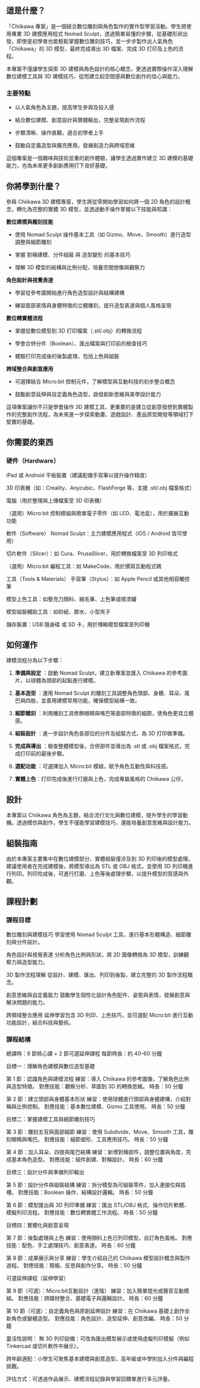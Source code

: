## 這是什麼？

「Chiikawa 專案」是一個結合數位雕刻與角色製作的實作型學習活動。學生將使用專業 3D 建模應用程式 Nomad Sculpt，​透過簡單易懂的步驟，從基礎形狀出發，即使是初學者也能輕鬆掌握數位雕刻技巧，並一步步製作出人氣角色「Chiikawa」的 3D 模型，最終完成導出 3D 檔案、完成 3D 打印及上色的流程。

本專案不僅讓學生探索 3D 建模與角色設計的核心概念，更透過實際操作深入理解數位建模工具與 3D 建模技巧，從而建立起空間感與數位創作的信心與能力。

### 主要特點

- 以人氣角色為主題，提高學生參與及投入感

- 結合數位建模、創意設計與實體輸出，完整呈現創作流程

- 步驟清晰、操作直觀，適合初學者上手

- 鼓勵自定義造型與擴充應用，發展創造力與跨域思維

這個專案是一個趣味與技術並重的創作體驗，讓學生透過實作建立 3D 建模的基礎能力，也為未來更多創新應用打下良好基礎。

## 你將學到什麼？

參與 Chiikawa 3D 建模專案，學生將從零開始學習如何將一個 2D 角色的設計概念，轉化為完整的實體 3D 模型，並透過動手操作掌握以下技能與知識：

**數位建模與雕刻技能**

- 使用 Nomad Sculpt 操作基本工具（如 Gizmo、Move、Smooth）進行造型調整與細節雕刻

- 掌握 對稱建模、分件組裝 與 造型變形 的基本技巧

- 理解 3D 模型的結構與比例分配，培養空間想像與觀察力

**角色設計與視覺表達**

- 學習從參考圖開始進行角色造型設計與結構建構

- 練習面部表情與身體特徵的立體雕刻，提升造型表達與個人風格呈現

**數位轉實體流程**

- 掌握從數位模型到 3D 打印檔案（.stl/.obj）的轉換流程

- 學會合併分件（Boolean）、匯出檔案與打印前的檢查技巧

- 體驗打印完成後的後製處理，包括上色與組裝

**跨域整合與創意應用**

- 可選擇結合 Micro:bit 控制元件，了解模型與互動科技的初步整合概念

- 鼓勵創意延伸與自定義角色造型，啟發創新思維與美學設計能力

這項專案讓你不只是學會操作 3D 建模工具，更重要的是建立從創意發想到實體製作的完整創作流程，為未來進一步探索動畫、遊戲設計、產品原型開發等領域打下堅實的基礎。

## 你需要的東西

### 硬件（Hardware）
iPad 或 Android 平板裝置（建議配備手寫筆以提升操作精度）

3D 印表機（如：Creality、Anycubic、FlashForge 等，支援 .stl/.obj 檔案格式）

電腦（用於整理與上傳檔案至 3D 印表機）

（選用）Micro:bit 控制模組與簡單電子零件（如 LED、電池盒），用於擴展互動功能

軟件（Software）
Nomad Sculpt：主力建模應用程式（iOS / Android 皆可使用）

切片軟件（Slicer）：如 Cura、PrusaSlicer，用於轉換檔案至 3D 列印格式

（選用）Micro:bit 編程工具：如 MakeCode，用於撰寫互動程式碼

工具（Tools & Materials）
手寫筆（Stylus）：如 Apple Pencil 或其他相容觸控筆

模型上色工具：如壓克力顏料、細毛筆、上色筆或噴漆罐

模型組裝輔助工具：如砂紙、膠水、小型夾子

儲存裝置：USB 隨身碟 或 SD 卡，用於傳輸模型檔案至列印機

## 如何運作

建模流程分為以下步驟：​

1. **準備與設定** ：啟動 Nomad Sculpt，建立新專案並匯入 Chiikawa 的參考圖片，以球體為頭部的起點進行建模。

2. **基本造型** ：運用 Nomad Sculpt 的雕刻工具調整角色頭部、身體、耳朵、尾巴與四肢，並善用建模常用功能，確保模型結構一致。

3. **細節雕刻** ：利用雕刻工具修飾眼睛與嘴巴等面部特徵的細節，使角色更具立體感。

4. **組裝設計** ：進一步設計角色各部位的分件及組裝方式，為 3D 打印做準備。

5. **完成與導出** ：檢查整體模型後，合併部件並導出為 .stl 或 .obj 檔案格式，完成打印前的最後步驟。

6. **選配功能** ：可選擇加入 Micro:bit 模組，賦予角色互動性與科技感。

7. **實體上色**：打印完成後進行打磨與上色，完成專屬風格的 Chiikawa 公仔。

## 設計

本專案以 Chiikawa 角色為主題，結合流行文化與數位建模，提升學生的學習動機。​透過模仿與創作，學生不僅能學習建模技巧，還能培養創意思維與設計能力。​

## 組裝指南

由於本專案主要集中在數位建模部分，實體組裝僅涉及到 3D 列印後的模型處理。​建議使用者在完成建模後，將模型導出為 STL 或 OBJ 格式，並使用 3D 列印機進行列印。​列印完成後，可進行打磨、上色等後處理步驟，以提升模型的質感與外觀。​

## 課程計劃

### 課程目標

數位雕刻與建模技巧
學習使用 Nomad Sculpt 工具，進行基本形體構造、細節雕刻與分件設計。

角色設計與視覺表達
分析角色比例與形狀，將 2D 圖像轉換為 3D 模型，訓練觀察力與造型能力。

3D 製作流程理解
從設計、建模、匯出、列印到後製，建立完整的 3D 製作流程概念。

創意思維與自定義能力
鼓勵學生個性化設計角色配件、姿態與表情，發展創意與解決問題的能力。

跨領域整合應用
延伸學習包含 3D 列印、上色技巧，並可選配 Micro:bit 進行互動功能設計，結合科技與藝術。

### 課程結構

總課時：8 節核心課 + 2 節可選延伸課程 每節時長：約 40–60 分鐘

目標一：理解角色建模與數位造型基礎

第 1 節：認識角色與建模流程
練習：導入 Chiikawa 的參考圖像，了解角色比例與造型特徵。
對應技能：觀察分析、草圖到 3D 的轉換思維。
時長：50 分鐘

第 2 節：建立頭部與身體基本形狀
練習：使用球體進行頭部與身體建構，介紹對稱與比例控制。
對應技能：基本數位建模、Gizmo 工具使用。
時長：50 分鐘

目標二：掌握建模工具與細節雕刻技巧

第 3 節：雕刻五官與面部細節
練習：使用 Subdivide、Move、Smooth 工具，雕刻眼睛與嘴巴。
對應技能：細節塑形、工具應用技巧。
時長：50 分鐘

第 4 節：加入耳朵、四肢與尾巴結構
練習：新增對稱部件，調整位置與角度，完成基本角色造型。
對應技能：組件創建、對稱設計。
時長：60 分鐘

目標三：設計分件與準備列印輸出

第 5 節：設計分件與組裝結構
練習：拆分模型為可組裝零件，加入連接位與插槽。
對應技能：Boolean 操作、結構設計邏輯。
時長：50 分鐘

第 6 節：模型匯出與 3D 列印準備
練習：匯出 STL/OBJ 格式、操作切片軟體、模擬列印流程。
對應技能：數位轉實體工作流程。
時長：50 分鐘

目標四：實體化與創意呈現

第 7 節：後製處理與上色
練習：使用顏料上色已列印模型，自訂角色風格。
對應技能：配色、手工處理技巧、創意表達。
時長：60 分鐘

第 8 節：成果展示與分享
練習：學生介紹自己的 Chiikawa 模型設計概念與製作過程。
對應技能：簡報、反思與創作分享。
時長：50 分鐘

可選延伸課程（延伸學習）

第 9 節（可選）：Micro:bit互動設計（進階）
練習：加入簡單燈光或聲音互動模組。
對應技能：跨媒材整合、基礎電子與邏輯設計。
時長：60 分鐘

第 10 節（可選）：自定義角色與原創延伸設計
練習：在 Chiikawa 基礎上創作全新角色或變體造型。
對應技能：角色設計、造型延伸、創意改編。
時長：50 分鐘

靈活性說明：
無 3D 列印設備：可改為匯出模型展示或使用虛擬列印模擬（例如 Tinkercad 或切片軟件中展示）。

跨年齡適配：小學生可聚焦基本建模與創意造型，高年級或中學則加入分件與編程挑戰。

評估方式：可透過作品展示、建模流程記錄與學習回饋單進行多元評量。